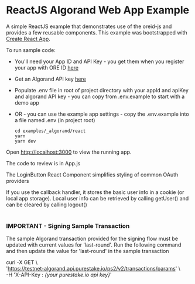 # ReactJS Algorand Web App Example

A simple ReactJS example that demonstrates use of the oreid-js and provides a few reusable components. This example was bootstrapped with [Create React App](https://github.com/facebook/create-react-app).

To run sample code:

- You'll need your App ID and API Key - you get them when you register your app with ORE ID [here](http://oreid.io/developer)
- Get an Algorand API key [here](https://developer.purestake.io/)
- Populate .env file in root of project directory with your appId and apiKey and algorand API key - you can copy from .env.example to start with a demo app
- OR - you can use the example app settings - copy the .env.example into a file named .env (in project root)

    ```
    cd examples/_algorand/react
    yarn
    yarn dev
    ```

Open [http://localhost:3000](http://localhost:3000) to view the running app.

The code to review is in App.js

The LoginButton React Component simplifies styling of common OAuth providers</br>

If you use the callback handler, it stores the basic user info in a cookie (or local app storage). Local user info can be retrieved by calling getUser() and can be cleared by calling logout()
<br><br>
### IMPORTANT - Signing Sample Transaction
The sample Algorand transaction provided for the signing flow must be updated with current values for 'last-round'. Run the following command and then update the value for 'last-round' in the sample transaction

curl -X GET \\<br>
  'https://testnet-algorand.api.purestake.io/ps2/v2/transactions/params' \\<br>
  -H 'X-API-Key : *{your purestake.io api key}*'
